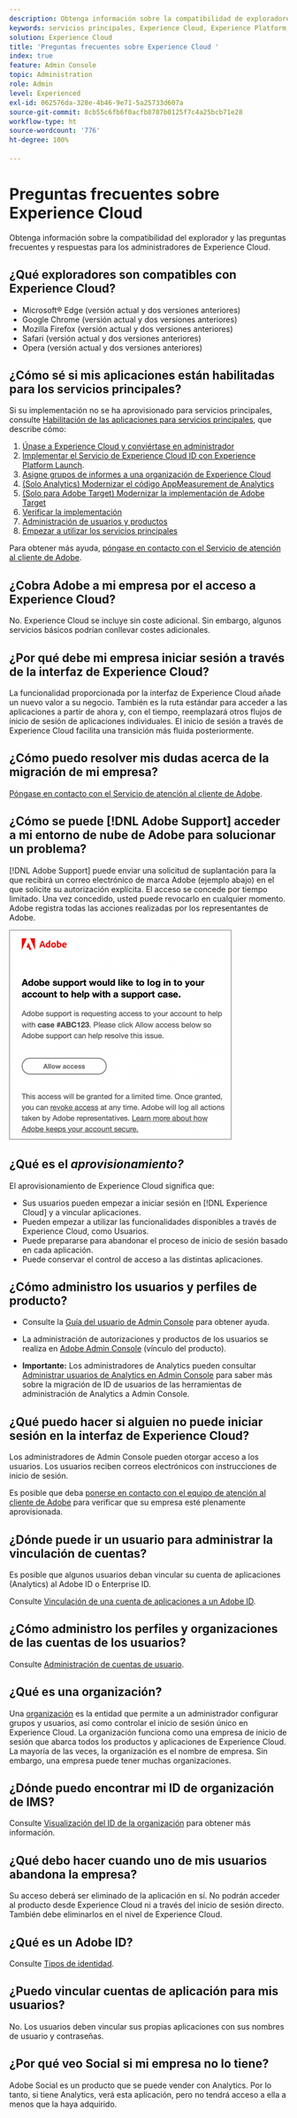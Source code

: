 ```yaml
---
description: Obtenga información sobre la compatibilidad de exploradores, y consulte las preguntas frecuentes y sus respuestas para administradores de Adobe Experience Cloud.
keywords: servicios principales, Experience Cloud, Experience Platform, Analytics, Target, administración de usuarios.
solution: Experience Cloud
title: 'Preguntas frecuentes sobre Experience Cloud '
index: true
feature: Admin Console
topic: Administration
role: Admin
level: Experienced
exl-id: 062576da-328e-4b46-9e71-5a25733d607a
source-git-commit: 8cb55c6fb6f0acfb8787b0125f7c4a25bcb71e28
workflow-type: ht
source-wordcount: '776'
ht-degree: 100%

---
```


# Preguntas frecuentes sobre Experience Cloud

Obtenga información sobre la compatibilidad del explorador y las preguntas frecuentes y respuestas para los administradores de Experience Cloud.

## ¿Qué exploradores son compatibles con Experience Cloud?

* Microsoft® Edge (versión actual y dos versiones anteriores)
* Google Chrome (versión actual y dos versiones anteriores)
* Mozilla Firefox (versión actual y dos versiones anteriores)
* Safari (versión actual y dos versiones anteriores)
* Opera (versión actual y dos versiones anteriores)

## ¿Cómo sé si mis aplicaciones están habilitadas para los servicios principales?

Si su implementación no se ha aprovisionado para servicios principales, consulte [Habilitación de las aplicaciones para servicios principales](core-services.md#concept_07ED1D5C64234E77976E6D572E78FB9C), que describe cómo:

1. [Únase a Experience Cloud y conviértase en administrador](core-services.md#section_2423F0BD3DF642658103310EE5EA6154)
1. [Implementar el Servicio de Experience Cloud ID con Experience Platform Launch](https://experienceleague.adobe.com/docs/experience-platform/tags/get-started/quick-start.html?lang=es).
1. [Asigne grupos de informes a una organización de Experience Cloud](core-services.md#concept_apg_zq2_rw)
1. [(Solo Analytics) Modernizar el código AppMeasurement de Analytics](core-services.md#section_1798D9D0F05C47E29816AC4EEB9A0913)
1. [(Solo para Adobe Target) Modernizar la implementación de Adobe Target](core-services.md#section_C2F4493C7A36406DAE2266B429A4BD24)
1. [Verificar la implementación](core-services.md#section_E641782A0F4F44AF8C9C91216BE330D5)
1. [Administración de usuarios y productos](core-services.md#section_B6E95F4E0E12483CB9DA99CBC0C5A4AF)
1. [Empezar a utilizar los servicios principales](core-services.md#section_960C06093623462E8EA247B3E97274A1)

Para obtener más ayuda, [póngase en contacto con el Servicio de atención al cliente de Adobe](https://experienceleague.adobe.com/?support-solution=General&amp;lang=es#support).

## ¿Cobra Adobe a mi empresa por el acceso a Experience Cloud?

No. Experience Cloud se incluye sin coste adicional. Sin embargo, algunos servicios básicos podrían conllevar costes adicionales.

## ¿Por qué debe mi empresa iniciar sesión a través de la interfaz de Experience Cloud?

La funcionalidad proporcionada por la interfaz de Experience Cloud añade un nuevo valor a su negocio. También es la ruta estándar para acceder a las aplicaciones a partir de ahora y, con el tiempo, reemplazará otros flujos de inicio de sesión de aplicaciones individuales. El inicio de sesión a través de Experience Cloud facilita una transición más fluida posteriormente.

## ¿Cómo puedo resolver mis dudas acerca de la migración de mi empresa?

[Póngase en contacto con el Servicio de atención al cliente de Adobe](https://experienceleague.adobe.com/?support-solution=General&amp;lang=es#support).

## ¿Cómo se puede [!DNL Adobe Support] acceder a mi entorno de nube de Adobe para solucionar un problema?

[!DNL Adobe Support] puede enviar una solicitud de suplantación para la que recibirá un correo electrónico de marca Adobe (ejemplo abajo) en el que solicite su autorización explícita. El acceso se concede por tiempo limitado. Una vez concedido, usted puede revocarlo en cualquier momento. Adobe registra todas las acciones realizadas por los representantes de Adobe.

![Caso de soporte de Adobe](assets/support-email.png)

## ¿Qué es el _aprovisionamiento?_

El aprovisionamiento de Experience Cloud significa que:

* Sus usuarios pueden empezar a iniciar sesión en [!DNL Experience Cloud] y a vincular aplicaciones.
* Pueden empezar a utilizar las funcionalidades disponibles a través de Experience Cloud, como Usuarios.
* Puede prepararse para abandonar el proceso de inicio de sesión basado en cada aplicación.
* Puede conservar el control de acceso a las distintas aplicaciones.

## ¿Cómo administro los usuarios y perfiles de producto?

* Consulte la [Guía del usuario de Admin Console](https://helpx.adobe.com/es/enterprise/admin-guide.html) para obtener ayuda.

* La administración de autorizaciones y productos de los usuarios se realiza en [Adobe Admin Console](https://adminconsole.adobe.com/enterprise) (vínculo del producto).

* **Importante:** Los administradores de Analytics pueden consultar [Administrar usuarios de Analytics en Admin Console](https://experienceleague.adobe.com/docs/analytics/admin/user-product-management/migrate-users/c-migration-tool.html?lang=es) para saber más sobre la migración de ID de usuarios de las herramientas de administración de Analytics a Admin Console.

## ¿Qué puedo hacer si alguien no puede iniciar sesión en la interfaz de Experience Cloud?

Los administradores de Admin Console pueden otorgar acceso a los usuarios. Los usuarios reciben correos electrónicos con instrucciones de inicio de sesión.

Es posible que deba [ponerse en contacto con el equipo de atención al cliente de Adobe](https://experienceleague.adobe.com/?support-solution=General&amp;lang=es#support) para verificar que su empresa esté plenamente aprovisionada.

## ¿Dónde puede ir un usuario para administrar la vinculación de cuentas?

Es posible que algunos usuarios deban vincular su cuenta de aplicaciones (Analytics) al Adobe ID o Enterprise ID.

Consulte [Vinculación de una cuenta de aplicaciones a un Adobe ID](organizations.md#task_FD389E78640848919E247AC5E95B8369).

## ¿Cómo administro los perfiles y organizaciones de las cuentas de los usuarios?

Consulte [Administración de cuentas de usuario](organizations.md#topic_C31CB834F109465A82ED57FF0563B3F1).

## ¿Qué es una organización?

Una [organización](organizations.md) es la entidad que permite a un administrador configurar grupos y usuarios, así como controlar el inicio de sesión único en Experience Cloud. La organización funciona como una empresa de inicio de sesión que abarca todos los productos y aplicaciones de Experience Cloud. La mayoría de las veces, la organización es el nombre de empresa. Sin embargo, una empresa puede tener muchas organizaciones.

## ¿Dónde puedo encontrar mi ID de organización de IMS?

Consulte [Visualización del ID de la organización](organizations.md) para obtener más información.

## ¿Qué debo hacer cuando uno de mis usuarios abandona la empresa?

Su acceso deberá ser eliminado de la aplicación en sí. No podrán acceder al producto desde Experience Cloud ni a través del inicio de sesión directo. También debe eliminarlos en el nivel de Experience Cloud.

## ¿Qué es un Adobe ID?

Consulte [Tipos de identidad](https://helpx.adobe.com/es/enterprise/using/identity.html).

## ¿Puedo vincular cuentas de aplicación para mis usuarios?

No. Los usuarios deben vincular sus propias aplicaciones con sus nombres de usuario y contraseñas.

## ¿Por qué veo Social si mi empresa no lo tiene?

Adobe Social es un producto que se puede vender con Analytics. Por lo tanto, si tiene Analytics, verá esta aplicación, pero no tendrá acceso a ella a menos que la haya adquirido.
